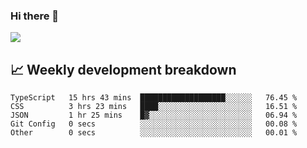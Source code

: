 ### Hi there 👋
<img align="center" src="https://github-readme-stats.vercel.app/api?username=Tumao727&show_icons=true&hide_title=true&theme=dracula" />


## 📈 Weekly development breakdown
<!--START_SECTION:waka-->

```text
TypeScript   15 hrs 43 mins  ███████████████████░░░░░░   76.45 %
CSS          3 hrs 23 mins   ████░░░░░░░░░░░░░░░░░░░░░   16.51 %
JSON         1 hr 25 mins    █▓░░░░░░░░░░░░░░░░░░░░░░░   06.94 %
Git Config   0 secs          ░░░░░░░░░░░░░░░░░░░░░░░░░   00.08 %
Other        0 secs          ░░░░░░░░░░░░░░░░░░░░░░░░░   00.01 %
```

<!--END_SECTION:waka-->